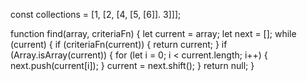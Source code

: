 const collections = [1, [2, [4, [5, [6]]. 3]]];

function find(array, criteriaFn) {
  let current = array;
  let next = [];
  while (current) {
    if (criteriaFn(current)) {
      return current;
    }
    if (Array.isArray(current)) {
      for (let i = 0; i < current.length; i++) {
        next.push(current[i]);
      }
      current = next.shift();
  }
  return null;
}